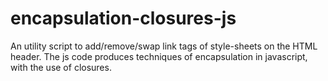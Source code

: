 # encapsulation-closures-js
An utility script to add/remove/swap link tags of style-sheets on the HTML header. The js code produces techniques  of encapsulation in javascript, with the use of closures.   
